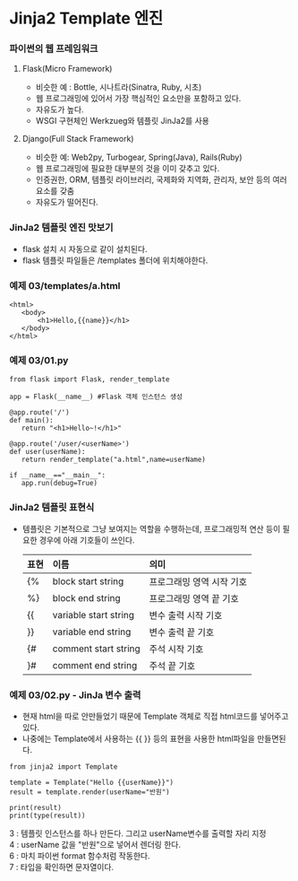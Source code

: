# Jinja2 Template 엔진



### 파이썬의 웹 프레임워크

1. Flask\(Micro Framework\)

   * 비슷한 예 : Bottle, 시나트라\(Sinatra, Ruby, 시초\)
   * 웹 프로그래밍에 있어서 가장 핵심적인 요소만을 포함하고 있다.
   * 자유도가 높다.
   * WSGI 구현체인 Werkzueg와 템플릿 JinJa2를 사용

2. Django\(Full Stack Framework\)

   * 비슷한 예: Web2py, Turbogear, Spring\(Java\), Rails\(Ruby\)
   * 웹 프로그래밍에 필요한 대부분의 것을 이미 갖추고 있다.
   * 인증권한, ORM, 템플릿 라이브러리, 국제화와 지역화, 관리자, 보안 등의 여러요소를 갖춤
   * 자유도가 떨어진다.

### **JinJa2 템플릿 엔진 맛보기**

* flask 설치 시 자동으로 같이 설치된다.
* flask 템플릿 파일들은 /templates 폴더에 위치해야한다.



### 예제 03/templates/a.html

```text
<html>
   <body>
       <h1>Hello,{{name}}</h1>
   </body>
</html>
```

### 예제 03/01.py

```text
from flask import Flask, render_template

app = Flask(__name__) #Flask 객체 인스턴스 생성

@app.route('/')
def main():
   return "<h1>Hello~!</h1>"

@app.route('/user/<userName>')
def user(userName):
   return render_template("a.html",name=userName)

if __name__=="__main__":
   app.run(debug=True)
```



### JinJa2 템플릿 표현식

* 템플릿은 기본적으로 그냥 보여지는 역할을 수행하는데, 프로그래밍적 연산 등이 필요한 경우에 아래 기호들이 쓰인다.

  | 표현 | 이름 | 의미 |
  | :--- | :--- | :--- |
  | {% | block start string | 프로그래밍 영역 시작 기호 |
  | %} | block end string | 프로그래밍 영역 끝 기호 |
  | {{ | variable start string | 변수 출력 시작 기호 |
  | }} | variable end string | 변수 출력 끝 기호 |
  | {\# | comment start string | 주석 시작 기호 |
  | }\# | comment end string | 주석 끝 기호 |



### 예제 03/02.py - JinJa 변수 출력

* 현재 html을 따로 안만들었기 때문에 Template 객체로 직접 html코드를 넣어주고 있다.
* 나중에는 Template에서 사용하는 {{ }} 등의 표현을 사용한 html파일을 만들면된다.



```text
from jinja2 import Template

template = Template("Hello {{userName}}")
result = template.render(userName="반원")

print(result)
print(type(result))

```

3 : 템플릿 인스턴스를 하나 만든다. 그리고 userName변수를 출력할 자리 지정  
4 : userName 값을 "반원"으로 넣어서 렌더링 한다.  
6 : 마치 파이썬 format 함수처럼 작동한다.  
7 : 타입을 확인하면 문자열이다.

